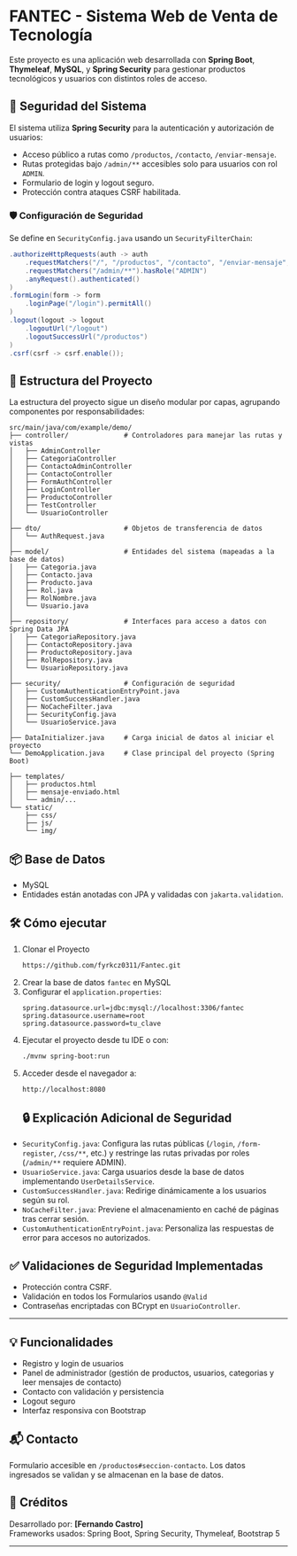 # FANTEC - Sistema Web de Venta de Tecnología

Este proyecto es una aplicación web desarrollada con **Spring Boot**, **Thymeleaf**, **MySQL**, y **Spring Security** para gestionar productos tecnológicos y usuarios con distintos roles de acceso.

## 🔐 Seguridad del Sistema

El sistema utiliza **Spring Security** para la autenticación y autorización de usuarios:

- Acceso público a rutas como `/productos`, `/contacto`, `/enviar-mensaje`.
- Rutas protegidas bajo `/admin/**` accesibles solo para usuarios con rol `ADMIN`.
- Formulario de login y logout seguro.
- Protección contra ataques CSRF habilitada.

### 🛡️ Configuración de Seguridad

Se define en `SecurityConfig.java` usando un `SecurityFilterChain`:

```java
.authorizeHttpRequests(auth -> auth
    .requestMatchers("/", "/productos", "/contacto", "/enviar-mensaje", "/css/**", "/img/**").permitAll()
    .requestMatchers("/admin/**").hasRole("ADMIN")
    .anyRequest().authenticated()
)
.formLogin(form -> form
    .loginPage("/login").permitAll()
)
.logout(logout -> logout
    .logoutUrl("/logout")
    .logoutSuccessUrl("/productos")
)
.csrf(csrf -> csrf.enable());
```

## 📁 Estructura del Proyecto

La estructura del proyecto sigue un diseño modular por capas, agrupando componentes por responsabilidades:

```
src/main/java/com/example/demo/
├── controller/              # Controladores para manejar las rutas y vistas
│   ├── AdminController
│   ├── CategoriaController
│   ├── ContactoAdminController
│   ├── ContactoController
│   ├── FormAuthController
│   ├── LoginController
│   ├── ProductoController
│   ├── TestController
│   └── UsuarioController
│
├── dto/                     # Objetos de transferencia de datos
│   └── AuthRequest.java
│
├── model/                   # Entidades del sistema (mapeadas a la base de datos)
│   ├── Categoria.java
│   ├── Contacto.java
│   ├── Producto.java
│   ├── Rol.java
│   ├── RolNombre.java
│   └── Usuario.java
│
├── repository/              # Interfaces para acceso a datos con Spring Data JPA
│   ├── CategoriaRepository.java
│   ├── ContactoRepository.java
│   ├── ProductoRepository.java
│   ├── RolRepository.java
│   └── UsuarioRepository.java
│
├── security/                # Configuración de seguridad
│   ├── CustomAuthenticationEntryPoint.java
│   ├── CustomSuccessHandler.java
│   ├── NoCacheFilter.java
│   ├── SecurityConfig.java
│   └── UsuarioService.java
│
├── DataInitializer.java     # Carga inicial de datos al iniciar el proyecto
└── DemoApplication.java     # Clase principal del proyecto (Spring Boot)

├── templates/
│   ├── productos.html
│   ├── mensaje-enviado.html
│   └── admin/...
└── static/
    ├── css/
    ├── js/
    └── img/
```

## 📦 Base de Datos

- MySQL
- Entidades están anotadas con JPA y validadas con `jakarta.validation`.

## 🛠️ Cómo ejecutar

1. Clonar el Proyecto
    ```bash
    https://github.com/fyrkcz0311/Fantec.git
    ```
2. Crear la base de datos `fantec` en MySQL
3. Configurar el `application.properties`:
    ```properties
    spring.datasource.url=jdbc:mysql://localhost:3306/fantec
    spring.datasource.username=root
    spring.datasource.password=tu_clave
    ```
4. Ejecutar el proyecto desde tu IDE o con:
    ```bash
    ./mvnw spring-boot:run
    ```
5. Acceder desde el navegador a:
    ```bash
    http://localhost:8080
    ```
   ## 🔒 Explicación Adicional de Seguridad

- `SecurityConfig.java`: Configura las rutas públicas (`/login`, `/form-register`, `/css/**`, etc.) y restringe las rutas privadas por roles (`/admin/**` requiere ADMIN).
- `UsuarioService.java`: Carga usuarios desde la base de datos implementando `UserDetailsService`.
- `CustomSuccessHandler.java`: Redirige dinámicamente a los usuarios según su rol.
- `NoCacheFilter.java`: Previene el almacenamiento en caché de páginas tras cerrar sesión.
- `CustomAuthenticationEntryPoint.java`: Personaliza las respuestas de error para accesos no autorizados.

## ✅ Validaciones de Seguridad Implementadas

- Protección contra CSRF.
- Validación en todos los Formularios usando `@Valid`
- Contraseñas encriptadas con BCrypt en `UsuarioController`.

---



## 💡 Funcionalidades

- Registro y login de usuarios
- Panel de administrador (gestión de productos, usuarios, categorias y leer mensajes de contacto)
- Contacto con validación y persistencia
- Logout seguro
- Interfaz responsiva con Bootstrap

## 📬 Contacto

Formulario accesible en `/productos#seccion-contacto`. Los datos ingresados se validan y se almacenan en la base de datos.

## 🧾 Créditos

Desarrollado por: **[Fernando Castro]**  
Frameworks usados: Spring Boot, Spring Security, Thymeleaf, Bootstrap 5

---



